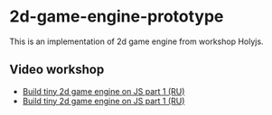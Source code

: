 # 2d-game-engine-prototype

This is an implementation of 2d game engine from workshop Holyjs.

## Video workshop

- [Build tiny 2d game engine on JS part 1 (RU)](https://www.youtube.com/watch?v=cfi9l9t240Y)
- [Build tiny 2d game engine on JS part 1 (RU)](https://www.youtube.com/watch?v=FtKcYkBUM0Q)
